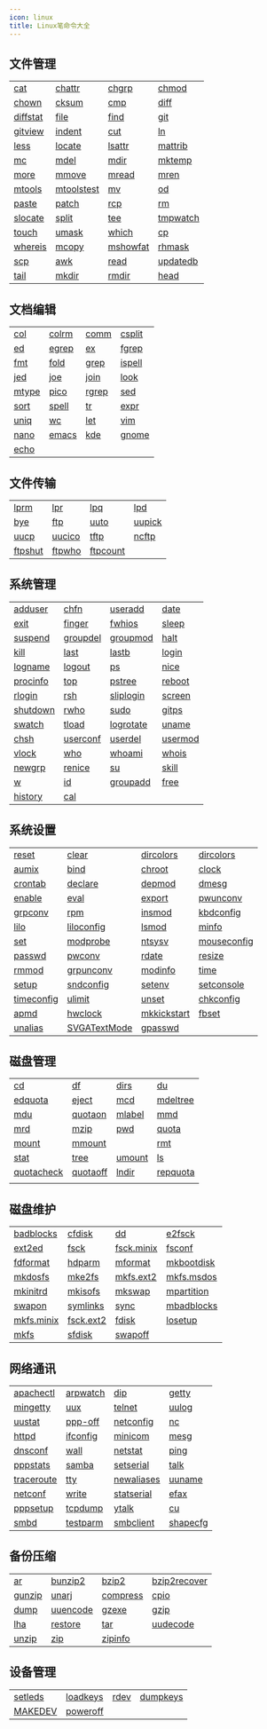 ```yaml
---
icon: linux
title: Linux笔命令大全
---
```


<!-- more -->

## 文件管理

|                           |                               |                           |                           |
|---------------------------|-------------------------------|---------------------------|---------------------------|
| [cat](./cat.md)           | [chattr](./chattr.md)         | [chgrp](./chgrp.md)       | [chmod](./chmod.md)       |
| [chown](./chown.md)       | [cksum](./cksum.md)           | [cmp](./cmp.md)           | [diff](./diff.md)         |
| [diffstat](./diffstat.md) | [file](./file.md)             | [find](./find.md)         | [git](./git.md)           |
| [gitview](./gitview.md)   | [indent](./indent.md)         | [cut](./cut.md)           | [ln](./ln.md)             |
| [less](./less.md)         | [locate](./locate.md)         | [lsattr](./lsattr.md)     | [mattrib](./mattrib.md)   |
| [mc](./mc.md)             | [mdel](./mdel.md)             | [mdir](./mdir.md)         | [mktemp](./mktemp.md)     |
| [more](./more.md)         | [mmove](./mmove.md)           | [mread](./mread.md)       | [mren](./mren.md)         |
| [mtools](./mtools.md)     | [mtoolstest](./mtoolstest.md) | [mv](./mv.md)             | [od](./od.md)             |
| [paste](./paste.md)       | [patch](./patch.md)           | [rcp](./rcp.md)           | [rm](./rm.md)             |
| [slocate](./slocate.md)   | [split](./split.md)           | [tee](./tee.md)           | [tmpwatch](./tmpwatch.md) |
| [touch](./touch.md)       | [umask](./umask.md)           | [which](./which.md)       | [cp](./cp.md)             |
| [whereis](./whereis.md)   | [mcopy](./mcopy.md)           | [mshowfat](./mshowfat.md) | [rhmask](./rhmask.md)     |
| [scp](./scp.md)           | [awk](./awk.md)               | [read](./read.md)         | [updatedb](./updatedb.md) |
| [tail](./tail.md)         | [mkdir](./mkdir.md)           | [rmdir](./rmdir.md)       | [head](./head.md)         |

## 文档编辑

|                     |                     |                     |                       |
|---------------------|---------------------|---------------------|-----------------------|
| [col](./col.md)     | [colrm](./colrm.md) | [comm](./comm.md)   | [csplit](./csplit.md) |
| [ed](./ed.md)       | [egrep](./egrep.md) | [ex](./ex.md)       | [fgrep](./fgrep.md)   |
| [fmt](./fmt.md)     | [fold](./fold.md)   | [grep](./grep.md)   | [ispell](./ispell.md) |
| [jed](./jed.md)     | [joe](./joe.md)     | [join](./join.md)   | [look](./look.md)     |
| [mtype](./mtype.md) | [pico](./pico.md)   | [rgrep](./rgrep.md) | [sed](./sed.md)       |
| [sort](./sort.md)   | [spell](./spell.md) | [tr](./tr.md)       | [expr](./expr.md)     |
| [uniq](./uniq.md)   | [wc](./wc.md)       | [let](./let.md)     | [vim](./vim.md)       |
| [nano](./nano.md)   | [emacs](./emacs.md) | [kde](./kde.md)     | [gnome](./gnome.md)   |
| [echo](./echo.md)   |                     |                     |                       |

## 文件传输

|                         |                       |                           |                       |
|-------------------------|-----------------------|---------------------------|-----------------------|
| [lprm](./lprm.md)       | [lpr](./lpr.md)       | [lpq](./lpq.md)           | [lpd](./lpd.md)       |
| [bye](./bye.md)         | [ftp](./ftp.md)       | [uuto](./uuto.md)         | [uupick](./uupick.md) |
| [uucp](./uucp.md)       | [uucico](./uucico.md) | [tftp](./tftp.md)         | [ncftp](./ncftp.md)   |
| [ftpshut](./ftpshut.md) | [ftpwho](./ftpwho.md) | [ftpcount](./ftpcount.md) |                       |

## 系统管理

|                           |                           |                             |                         |
|---------------------------|---------------------------|-----------------------------|-------------------------|
| [adduser](./adduser.md)   | [chfn](./chfn.md)         | [useradd](./useradd.md)     | [date](./date.md)       |
| [exit](./exit.md)         | [finger](./finger.md)     | [fwhios](./fwhios.md)       | [sleep](./sleep.md)     |
| [suspend](./suspend.md)   | [groupdel](./groupdel.md) | [groupmod](./groupmod.md)   | [halt](./halt.md)       |
| [kill](./kill.md)         | [last](./last.md)         | [lastb](./lastb.md)         | [login](./login.md)     |
| [logname](./logname.md)   | [logout](./logout.md)     | [ps](./ps.md)               | [nice](./nice.md)       |
| [procinfo](./procinfo.md) | [top](./top.md)           | [pstree](./pstree.md)       | [reboot](./reboot.md)   |
| [rlogin](./rlogin.md)     | [rsh](./rsh.md)           | [sliplogin](./sliplogin.md) | [screen](./screen.md)   |
| [shutdown](./shutdown.md) | [rwho](./rwho.md)         | [sudo](./sudo.md)           | [gitps](./gitps.md)     |
| [swatch](./swatch.md)     | [tload](./tload.md)       | [logrotate](./logrotate.md) | [uname](./uname.md)     |
| [chsh](./chsh.md)         | [userconf](./userconf.md) | [userdel](./userdel.md)     | [usermod](./usermod.md) |
| [vlock](./vlock.md)       | [who](./who.md)           | [whoami](./whoami.md)       | [whois](./whois.md)     |
| [newgrp](./newgrp.md)     | [renice](./renice.md)     | [su](./su.md)               | [skill](./skill.md)     |
| [w](./w.md)               | [id](./id.md)             | [groupadd](./groupadd.md)   | [free](./free.md)       |
| [history](./history.md)   | [cal](./cal.md)           |                             |                         |

## 系统设置

|                               |                                   |                                 |                                 |
|-------------------------------|-----------------------------------|---------------------------------|---------------------------------|
| [reset](./reset.md)           | [clear](./clear.md)               | [dircolors](./dircolors.md)     | [dircolors](./dircolors.md)     |
| [aumix](./aumix.md)           | [bind](./bind.md)                 | [chroot](./chroot.md)           | [clock](./clock.md)             |
| [crontab](./crontab.md)       | [declare](./declare.md)           | [depmod](./depmod.md)           | [dmesg](./dmesg.md)             |
| [enable](./enable.md)         | [eval](./eval.md)                 | [export](./export.md)           | [pwunconv](./pwunconv.md)       |
| [grpconv](./grpconv.md)       | [rpm](./rpm.md)                   | [insmod](./insmod.md)           | [kbdconfig](./kbdconfig.md)     |
| [lilo](./lilo.md)             | [liloconfig](./liloconfig.md)     | [lsmod](./lsmod.md)             | [minfo](./minfo.md)             |
| [set](./set.md)               | [modprobe](./modprobe.md)         | [ntsysv](./ntsysv.md)           | [mouseconfig](./mouseconfig.md) |
| [passwd](./passwd.md)         | [pwconv](./pwconv.md)             | [rdate](./rdate.md)             | [resize](./resize.md)           |
| [rmmod](./rmmod.md)           | [grpunconv](./grpunconv.md)       | [modinfo](./modinfo.md)         | [time](./time.md)               |
| [setup](./setup.md)           | [sndconfig](./sndconfig.md)       | [setenv](./setenv.md)           | [setconsole](./setconsole.md)   |
| [timeconfig](./timeconfig.md) | [ulimit](./ulimit.md)             | [unset](./unset.md)             | [chkconfig](./chkconfig.md)     |
| [apmd](./apmd.md)             | [hwclock](./hwclock.md)           | [mkkickstart](./mkkickstart.md) | [fbset](./fbset.md)             |
| [unalias](./unalias.md)       | [SVGATextMode](./SVGATextMode.md) | [gpasswd](./gpasswd.md)         |                                 |

## 磁盘管理

|                               |                           |                       |                           |
|-------------------------------|---------------------------|-----------------------|---------------------------|
| [cd](./cd.md)                 | [df](./df.md)             | [dirs](./dirs.md)     | [du](./du.md)             |
| [edquota](./edquota.md)       | [eject](./eject.md)       | [mcd](./mcd.md)       | [mdeltree](./mdeltree.md) |
| [mdu](./mdu.md)               | [quotaon](./quotaon.md)   | [mlabel](./mlabel.md) | [mmd](./mmd.md)           |
| [mrd](./mrd.md)               | [mzip](./mzip.md)         | [pwd](./pwd.md)       | [quota](./quota.md)       |
| [mount](./mount.md)           | [mmount](./mmount.md)     |                       | [rmt](./rmt.md)           |
| [stat](./stat.md)             | [tree](./tree.md)         | [umount](./umount.md) | [ls](./ls.md)             |
| [quotacheck](./quotacheck.md) | [quotaoff](./quotaoff.md) | [lndir](./lndir.md)   | [repquota](./repquota.md) |
|                               |                           |                       |                           |

## 磁盘维护

|                               |                             |                               |                               |
|-------------------------------|-----------------------------|-------------------------------|-------------------------------|
| [badblocks](./badblocks.md)   | [cfdisk](./cfdisk.md)       | [dd](./dd.md)                 | [e2fsck](./e2fsck.md)         |
| [ext2ed](./ext2ed.md)         | [fsck](./fsck.md)           | [fsck.minix](./fsck.minix.md) | [fsconf](./fsconf.md)         |
| [fdformat](./fdformat.md)     | [hdparm](./hdparm.md)       | [mformat](./mformat.md)       | [mkbootdisk](./mkbootdisk.md) |
| [mkdosfs](./mkdosfs.md)       | [mke2fs](./mke2fs.md)       | [mkfs.ext2](./mkfs-ext2.md)   | [mkfs.msdos](./mkfs-msdos.md) |
| [mkinitrd](./mkinitrd.md)     | [mkisofs](./mkisofs.md)     | [mkswap](./mkswap.md)         | [mpartition](./mpartition.md) |
| [swapon](./swapon.md)         | [symlinks](./symlinks.md)   | [sync](./sync.md)             | [mbadblocks](./mbadblocks.md) |
| [mkfs.minix](./mkfs-minix.md) | [fsck.ext2](./fsck-ext2.md) | [fdisk](./fdisk.md)           | [losetup](./losetup.md)       |
| [mkfs](./mkfs.md)             | [sfdisk](./sfdisk.md)       | [swapoff](./swapoff.md)       |                               |

## 网络通讯

|                               |                           |                               |                           |
|-------------------------------|---------------------------|-------------------------------|---------------------------|
| [apachectl](./apachectl.md)   | [arpwatch](./arpwatch.md) | [dip](./dip.md)               | [getty](./getty.md)       |
| [mingetty](./mingetty.md)     | [uux](./uux.md)           | [telnet](./telnet.md)         | [uulog](./uulog.md)       |
| [uustat](./uustat.md)         | [ppp-off](./ppp-off.md)   | [netconfig](./netconfig.md)   | [nc](./nc.md)             |
| [httpd](./httpd.md)           | [ifconfig](./ifconfig.md) | [minicom](./minicom.md)       | [mesg](./mesg.md)         |
| [dnsconf](./dnsconf.md)       | [wall](./wall.md)         | [netstat](./netstat.md)       | [ping](./ping.md)         |
| [pppstats](./pppstats.md)     | [samba](./samba.md)       | [setserial](./setserial.md)   | [talk](./talk.md)         |
| [traceroute](./traceroute.md) | [tty](./tty.md)           | [newaliases](./newaliases.md) | [uuname](./uuname.md)     |
| [netconf](./netconf.md)       | [write](./write.md)       | [statserial](./statserial.md) | [efax](./efax.md)         |
| [pppsetup](./pppsetup.md)     | [tcpdump](./tcpdump.md)   | [ytalk](./ytalk.md)           | [cu](./cu.md)             |
| [smbd](./smbd.md)             | [testparm](./testparm.md) | [smbclient](./smbclient.md)   | [shapecfg](./shapecfg.md) |

## 备份压缩

|                       |                           |                           |                                   |
|-----------------------|---------------------------|---------------------------|-----------------------------------|
| [ar](./ar.md)         | [bunzip2](./bunzip2.md)   | [bzip2](./bzip2.md)       | [bzip2recover](./bzip2recover.md) |
| [gunzip](./gunzip.md) | [unarj](./unarj.md)       | [compress](./compress.md) | [cpio](./cpio.md)                 |
| [dump](./dump.md)     | [uuencode](./uuencode.md) | [gzexe](./gzexe.md)       | [gzip](./gzip.md)                 |
| [lha](./lha.md)       | [restore](./restore.md)   | [tar](./tar.md)           | [uudecode](./uudecode.md)         |
| [unzip](./unzip.md)   | [zip](./zip.md)           | [zipinfo](./zipinfo.md)   |                                   |

## 设备管理

|                         |                           |                   |                           |
|-------------------------|---------------------------|-------------------|---------------------------|
| [setleds](./setleds.md) | [loadkeys](./loadkeys.md) | [rdev](./rdev.md) | [dumpkeys](./dumpkeys.md) |
| [MAKEDEV](./makedev.md) | [poweroff](./poweroff.md) |                   |                           |

